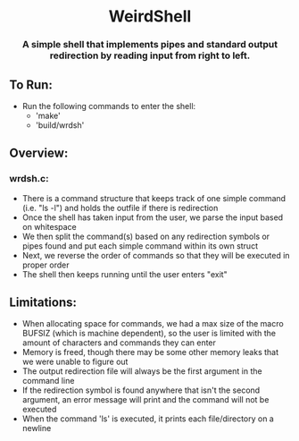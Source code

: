 <h1 align="center"> WeirdShell </h1>
<h3 align="center"> A simple shell that implements pipes and standard output redirection by reading input from right to left. </h3>

<h2 align="left"> To Run: </h2>

- Run the following commands to enter the shell:
    - 'make'
    - 'build/wrdsh'

<h2 align="left"> Overview: </h2>

<h3 align="left"> wrdsh.c: </h3>

- There is a command structure that keeps track of one simple command (i.e. "ls -l") and holds the outfile if there is redirection
- Once the shell has taken input from the user, we parse the input based on whitespace
- We then split the command(s) based on any redirection symbols or pipes found and put each simple command within its own struct
- Next, we reverse the order of commands so that they will be executed in proper order
- The shell then keeps running until the user enters "exit"

<h2 align="left"> Limitations: </h2>

- When allocating space for commands, we had a max size of the macro BUFSIZ (which is machine dependent), so the user is limited with the amount of characters and commands they can enter
- Memory is freed, though there may be some other memory leaks that we were unable to figure out
- The output redirection file will always be the first argument in the command line
- If the redirection symbol is found anywhere that isn't the second argument, an error message will print and the command will not be executed
- When the command 'ls' is executed, it prints each file/directory on a newline
